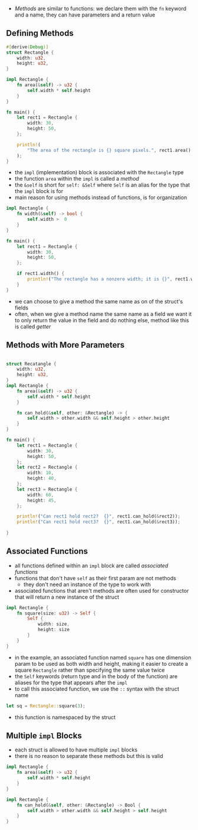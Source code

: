 - *Methods* are similar to functions: we declare them with the `fn` keyword and a name, they can have parameters and a return value

## Defining Methods
```rust
#[derive(Debug)]
struct Rectangle {
	width: u32,
	height: u32,
}

impl Rectangle {
	fn area(&self) -> u32 {
		self.width * self.height	
	}
}

fn main() {
	let rect1 = Rectangle {
		width: 30, 
		height: 50,
	};

	println!(
		"The area of the rectangle is {} square pixels.", rect1.area()
	);
}
```

- the `impl` (implementation) block is associated with the `Rectangle` type
- the function `area` within the `impl` is called a *method* 
- the `&self` is short for `self: &Self` where `Self` is an alias for the type that the `impl` block is for
- main reason for using methods instead of functions, is for organization

```rust
impl Rectangle {
	fn width(&self) -> bool {
		self.width >  0	
	}
}

fn main() {
	let rect1 = Rectangle {
		width: 30, 
		height: 50,	
	};

	if rect1.width() {
		println!("The rectangle has a nonzero width; it is {}", rect1.width);
	}
}
```
- we can choose to give a method the same name as on of the struct's fields
- often, when we give a method name the same name as a field we want it to only return the value in the field and do nothing else, method like this is called *getter*

## Methods with More Parameters

```rust

struct Recatangle {
	width: u32,
	height: u32,
}
impl Rectangle {
	fn area(&self) -> u32 {
		self.width * self.height	
	}

	fn can_hold(&self, other: &Rectangle) -> {
		self.width > other.width && self.height > other.height	
	}
}

fn main() {
	let rect1 = Rectangle {
		width: 30, 
		height: 50,	
	};
	let rect2 = Rectangle {
		width: 10, 
		height: 40,	
	};
	let rect3 = Rectangle {
		width: 60, 
		height: 45,	
	};

	println!("Can rect1 hold rect2?  {}", rect1.can_hold(&rect2));
	println!("Can rect1 hold rect3?  {}", rect1.can_hold(&rect3));
	
}
```

## Associated Functions

- all functions defined within an `impl` block are called *associated functions* 
- functions that don't have `self` as their first param are not methods
	- they don't need an instance of the type to work with
- associated functions that aren't methods are often used for constructor that will return a new instance of the struct
```rust
impl Rectangle {
	fn square(size: u32) -> Self {
		Self {
			width: size,
			height: size	
		}	
	}
}
```
- in the example, an associated function named `square` has one dimension param to be used as both width and height, making it easier to create a square `Rectangle` rather than specifying the same value twice
- the `Self` keywords (return type and in the body of the function) are aliases for the type that appears after the `impl`
- to call this associated function, we use the `::` syntax with the struct name
```rust
let sq = Rectangle::square(3);
```
- this function is namespaced by the struct

## Multiple `impl` Blocks

- each struct is allowed to have multiple `impl` blocks
- there is no reason to separate these methods but this is valid
```rust
impl Rectangle {
	fn area(&self) -> u32 {
		self.width * self.height	
	}
}

impl Rectangle {
	fn can_hold(&self, other: &Rectangle) -> Bool {
		self.width > other.width && self.height > self.height	
	}
}
```